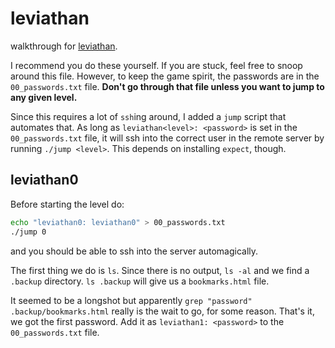 # leviathan

walkthrough for [leviathan](http://overthewire.org/wargames/leviathan/).

I recommend you do these yourself. If you are stuck, feel free to snoop around
this file. However, to keep the game spirit, the passwords are in the
`00_passwords.txt` file. **Don't go through that file unless you want to jump to
any given level.**

Since this requires a lot of `ssh`ing around, I added a `jump` script that
automates that. As long as `leviathan<level>: <password>` is set in the
`00_passwords.txt` file, it will ssh into the correct user in the remote server
by running `./jump <level>`. This depends on installing `expect`, though.

## leviathan0

Before starting the level do:

```bash
echo "leviathan0: leviathan0" > 00_passwords.txt
./jump 0
```

and you should be able to ssh into the server automagically.

The first thing we do is `ls`. Since there is no output, `ls -al` and we find a
`.backup` directory. `ls .backup` will give us a `bookmarks.html` file.

It seemed to be a longshot but apparently
`grep "password" .backup/bookmarks.html` really is the wait to go, for some
reason. That's it, we got the first password. Add it as `leviathan1: <password>`
to the `00_passwords.txt` file.
